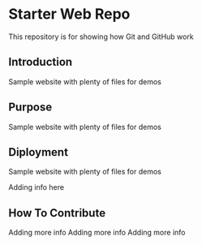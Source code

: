 # Starter Web Repo

This repository is for showing how Git and GitHub work

## Introduction

Sample website with plenty of files for demos

## Purpose

Sample website with plenty of files for demos

## Diployment

Sample website with plenty of files for demos

Adding info here

## How To Contribute

Adding more info
Adding more info
Adding more info